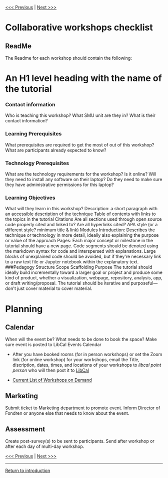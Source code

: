 [<<< Previous]((https://github.com/SouthernMethodistUniversity/styleguide)) | [Next >>>](pedagogy.md)   

# Collaborative workshops checklist



## ReadMe
The Readme for each workshop should contain the following:
# An H1 level heading with the name of the tutorial
### Contact information 
Who is teaching this workshop? 
What SMU unit are they in?
What is their contact information?
### Learning Prerequisites 
What prerequisites are required to get the most of out of this workshop? 
What are participants already expected to know?
### Technology Prerequisites
What are the technology requirements for the workshop? 
Is it online? 
Will they need to install any software on their laptop? 
Do they need to make sure they have administrative permissions for this laptop?
### Learning Objectives
What will they learn in this workshop? 
Description: a short paragraph with an accessible description of the technique
Table of contents with links to the topics in the tutorial
Citations
Are all sections used through open source code properly cited and linked to?
Are all hyperlinks cited?
APA style (or a different style? minimum title & link)
Modules
Introduction: Describes the technique or technology in more detail, ideally also explaining the purpose or value of the approach
Pages: Each major concept or milestone in the tutorial should have a new page.
Code segments should be denoted using the markdown syntax for code and interspersed with explanations. Large blocks of unexplained code should be avoided, but if they're necessary link to a raw text file or Jupyter notebook within the explanatory text.
###Pedagogy
Structure
Scope
Scaffolding
Purpose
The tutorial should ideally build incrementally toward a larger goal or project and produce some kind of product, whether a visualization, webpage, repository, analysis, app, or draft writing/proposal. The tutorial should be iterative and purposeful—don't just cover material to cover material.


# Planning
## Calendar
When will the event be?
What needs to be done to book the space?
Make sure event is posted to LibCal Events Calendar 
* After you have booked rooms (for in person workshops) or set the Zoom link (for online workshop) for your workshops, email the Title, discription, dates, times, and locations of your workshops to *libcal point person* who will then post it to [LibCal](https://libcal.smu.edu/calendar/fondren/?cid=-1&t=d&d=0000-00-00&cal=-1&inc=0)

* [Current List of Workshops on Demand](https://www.smu.edu/libraries/fondren/services/workshops) 

## Marketing
Submit ticket to Marketing department to promote event.
Inform Director of Fondren or anyone else that needs to know about the event.
## Assessment
Create post-survey(s) to be sent to participants.
Send after workshop or after each day of multi-day workshop.




[<<< Previous]((https://github.com/SouthernMethodistUniversity/styleguide)) | [Next >>>](pedagogy.md)   
     
-----
[Return to introduction](https://github.com/SouthernMethodistUniversity/styleguide)